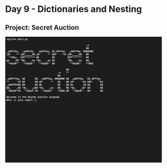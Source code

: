 <h1> Day 9 - Dictionaries and Nesting</h1>
<h2>Project: Secret Auction</h2>
<img src='secret-auction.gif'>